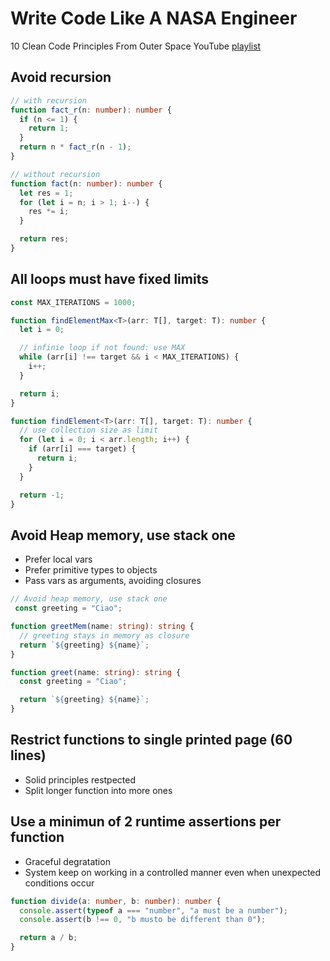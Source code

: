# Write Code Like A NASA Engineer

10 Clean Code Principles From Outer Space
YouTube [playlist](https://www.youtube.com/watch?v=yTBXeGqO91Y)

## Avoid recursion

```ts
// with recursion
function fact_r(n: number): number {
  if (n <= 1) {
    return 1;
  }
  return n * fact_r(n - 1);
}

// without recursion
function fact(n: number): number {
  let res = 1;
  for (let i = n; i > 1; i--) {
    res *= i;
  }

  return res;
}
```

## All loops must have fixed limits

```ts
const MAX_ITERATIONS = 1000;

function findElementMax<T>(arr: T[], target: T): number {
  let i = 0;

  // infinie loop if not found: use MAX
  while (arr[i] !== target && i < MAX_ITERATIONS) {
    i++;
  }

  return i;
}

function findElement<T>(arr: T[], target: T): number {
  // use collection size as limit
  for (let i = 0; i < arr.length; i++) {
    if (arr[i] === target) {
      return i;
    }
  }

  return -1;
}
```

## Avoid Heap memory, use stack one

- Prefer local vars
- Prefer primitive types to objects
- Pass vars as arguments, avoiding closures

```ts
// Avoid heap memory, use stack one
 const greeting = "Ciao";

function greetMem(name: string): string {
  // greeting stays in memory as closure
  return `${greeting} ${name}`;
}

function greet(name: string): string {
  const greeting = "Ciao";

  return `${greeting} ${name}`;
}
```

## Restrict functions to single printed page (60 lines)

- Solid principles restpected
- Split longer function into more ones

## Use a minimun of 2 runtime assertions per function

- Graceful degratation
- System keep on working in a controlled manner even when unexpected conditions occur

```ts
function divide(a: number, b: number): number {
  console.assert(typeof a === "number", "a must be a number");
  console.assert(b !== 0, "b musto be different than 0");

  return a / b;
}
```